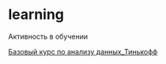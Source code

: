 # learning

Активность в обучении

[Базовый курс по анализу данных_Тинькофф](https://github.com/Art9050/learning/tree/main/Basic%20course%20in%20data%20analysis%20(2023)_Tink)

